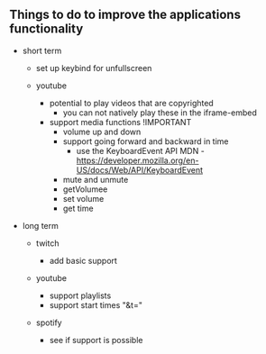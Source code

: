 ## Things to do to improve the applications functionality

* short term
    * set up keybind for unfullscreen

    * youtube
        * potential to play videos that are copyrighted
            * you can not natively play these in the iframe-embed
        * support media functions !IMPORTANT
            * volume up and down
            * support going forward and backward in time
                * use the KeyboardEvent API MDN - https://developer.mozilla.org/en-US/docs/Web/API/KeyboardEvent
            * mute and unmute
            * getVolumee
            * set volume
            * get time

* long term
    * twitch
        * add basic support

    * youtube
        * support playlists
        * support start times "&t="

    * spotify 
        * see if support is possible